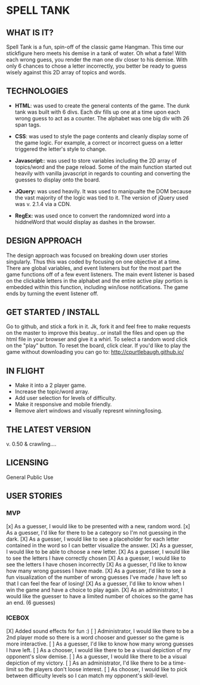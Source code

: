 # SPELL TANK

## WHAT IS IT?
Spell Tank is a fun, spin-off of the classic game Hangman. This time our stickfigure
hero meets his demise in a tank of water. Oh what a fate! With each wrong guess,
you render the man one div closer to his demise. With only 6 chances to chose
a letter incorrectly, you better be ready to guess wisely against this 2D
array of topics and words.

## TECHNOLOGIES
* <strong>HTML</strong>: was used to create the general contents of the game. The dunk
  tank was built with 6 divs. Each div fills up one at a time upon each wrong guess to
  act as a counter. The alphabet was one big div with 26 span tags.

* <strong>CSS</strong>: was used to style the page contents and cleanly display
  some of the game logic. For example, a correct or incorrect guess on a letter
  triggered the letter's style to change.

* <strong>Javascript:</strong>: was used to store variables including the 2D
  array of topics/word and the page reload. Some of the main function started out
  heavily with vanilla javascript in regards to counting and converting the guesses
  to display onto the board.

* <strong>JQuery:</strong> was used heavily. It was used to manipualte the DOM
  because the vast majority of the logic was tied to it. The version of jQuery used
  was v. 2.1.4 via a CDN.

* <strong>RegEx:</strong> was used once to convert the randomnized word into a
  hiddneWord that would display as dashes in the browser.

## DESIGN APPROACH
The design approach was focused on breaking down user stories singularly. Thus
this was coded by focusing on one objective at a time. There are global variables,
and event listeners but for the most part the game functions off of a few event
listeners. The main event listener is based on the clickable letters in the alphabet
and the entire active play portion is embedded within this function, including win/lose notifications. The game ends by turning the event listener off.


## GET STARTED / INSTALL
  Go to github, and stick a fork in it. Jk, fork it and feel free to make requests
  on the master to improve this beatuy...or install the files and open up the html
  file in your browser and give it a whirl. To select a random word click on the
  "play" button. To reset the board, click clear. If you'd like to play the game
  without downloading you can go to: http://cpurtlebaugh.github.io/


## IN FLIGHT
 * Make it into a 2 player game.
 * Increase the topic/word array.
 * Add user selection for levels of difficulty.
 * Make it responsive and mobile friendly.
 * Remove alert windows and visually represnt winning/losing.

## THE LATEST VERSION
v. 0.50 & crawling....

## LICENSING
General Public Use

## USER STORIES

### MVP
[x] As a guesser, I would like to be presented with a new, random word.
[x] As a guesser, I'd like for there to be a category so I'm not guessing in
  the dark.
[X] As a guesser, I would like to see a placeholder for each letter contained
  in the word so I can better visualize the answer.
[X] As a guesser, I would like to be able to choose a new letter.
[X] As a guesser, I would like to see the letters I have correctly chosen
[X] As a guesser, I would like to see the letters I have chosen incorrectly
[X] As a guesser, I'd like to know how many wrong guesses I have made.
[X] As a guesser, I'd like to see a fun visualization of the number of wrong
  guesses I've made / have left so that I can feel the fear of losing!
[X] As a guesser, I'd like to know when I win the game and have a choice to
  play again.
[X] As an administrator, I would like the guesser to have a limited number of
  choices so the game has an end. (6 guesses)

### ICEBOX
[X] Added sound effects for fun :)
[ ] Administrator, I would like there to be a 2nd player mode so there
  is a word chooser and guesser so the game is more interactive.
[ ] As a guesser, I'd like to know how many wrong guesses I have left.
[ ] As a chooser, I would like there to be a visual depiction of my opponent's
  slow demise.
[ ] As a guesser, I would like there to be a visual depiction of my victory.
[ ] As an administrator, I'd like there to be a time-limit so the players don't
  loose interest.
[ ] As chooser, I would like to pick between difficulty levels so I can
  match my opponent's skill-level.


